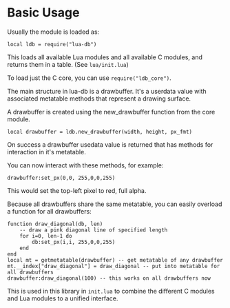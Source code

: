 # Basic Usage

Usually the module is loaded as:
```
local ldb = require("lua-db")
```

This loads all available Lua modules and all available C modules, and returns
them in a table. (See `lua/init.lua`)

To load just the C core, you can use `require("ldb_core")`.

The main structure in lua-db is a drawbuffer. It's a userdata value with
associated metatable methods that represent a drawing surface.

A drawbuffer is created using the new_drawbuffer function from the core module.
```
local drawbuffer = ldb.new_drawbuffer(width, height, px_fmt)
```

On success a drawbuffer usedata value is returned that has methods
for interaction in it's metatable.

You can now interact with these methods, for example:

`drawbuffer:set_px(0,0, 255,0,0,255)`

This would set the top-left pixel to red, full alpha.

Because all drawbuffers share the same metatable, you can easily overload a
function for all drawbuffers:

```
function draw_diagonal(db, len)
	-- draw a pink diagonal line of specified length
	for i=0, len-1 do
		db:set_px(i,i, 255,0,0,255)
	end
end
local mt = getmetatable(drawbuffer) -- get metatable of any drawbuffer
mt.__index["draw_diagonal"] = draw_diagonal -- put into metatable for all drawbuffers
drawbuffer:draw_diagonal(100) -- this works on all drawbuffers now
```

This is used in this library in `init.lua` to combine the different C modules
and Lua modules to a unified interface.
